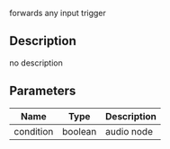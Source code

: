 forwards any input trigger



## Description
no description
## Parameters

<table>
<thead>
	<tr>
		<th>Name</th>
		<th>Type</th>
		<th>Description</th>
	</tr>
</thead>
<tr>
	<td>condition</td>
	<td><div class='bg-emerald-800 px-2 py-px text-white rounded-sm'>boolean</div></td>
	<td>audio node</td>
</tr>
</table>
